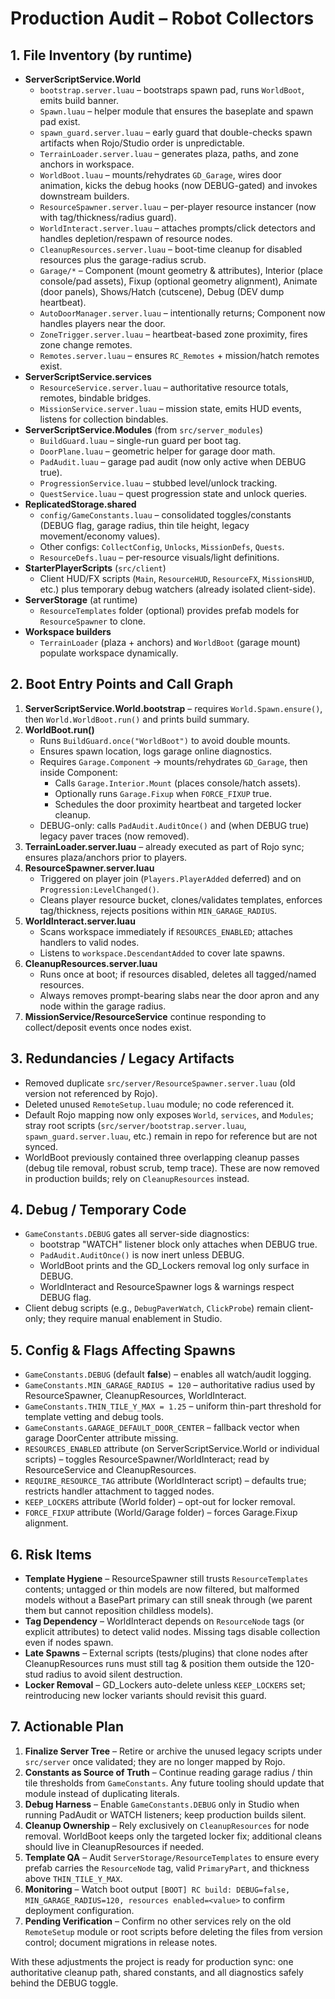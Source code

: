# Production Audit – Robot Collectors

## 1. File Inventory (by runtime)
- **ServerScriptService.World**
  - `bootstrap.server.luau` – bootstraps spawn pad, runs `WorldBoot`, emits build banner.
  - `Spawn.luau` – helper module that ensures the baseplate and spawn pad exist.
  - `spawn_guard.server.luau` – early guard that double-checks spawn artifacts when Rojo/Studio order is unpredictable.
  - `TerrainLoader.server.luau` – generates plaza, paths, and zone anchors in workspace.
  - `WorldBoot.luau` – mounts/rehydrates `GD_Garage`, wires door animation, kicks the debug hooks (now DEBUG-gated) and invokes downstream builders.
  - `ResourceSpawner.server.luau` – per-player resource instancer (now with tag/thickness/radius guard).
  - `WorldInteract.server.luau` – attaches prompts/click detectors and handles depletion/respawn of resource nodes.
  - `CleanupResources.server.luau` – boot-time cleanup for disabled resources plus the garage-radius scrub.
  - `Garage/*` – Component (mount geometry & attributes), Interior (place console/pad assets), Fixup (optional geometry alignment), Animate (door panels), Shows/Hatch (cutscene), Debug (DEV dump heartbeat).
  - `AutoDoorManager.server.luau` – intentionally returns; Component now handles players near the door.
  - `ZoneTrigger.server.luau` – heartbeat-based zone proximity, fires zone change remotes.
  - `Remotes.server.luau` – ensures `RC_Remotes` + mission/hatch remotes exist.
- **ServerScriptService.services**
  - `ResourceService.server.luau` – authoritative resource totals, remotes, bindable bridges.
  - `MissionService.server.luau` – mission state, emits HUD events, listens for collection bindables.
- **ServerScriptService.Modules** (from `src/server_modules`)
  - `BuildGuard.luau` – single-run guard per boot tag.
  - `DoorPlane.luau` – geometric helper for garage door math.
  - `PadAudit.luau` – garage pad audit (now only active when DEBUG true).
  - `ProgressionService.luau` – stubbed level/unlock tracking.
  - `QuestService.luau` – quest progression state and unlock queries.
- **ReplicatedStorage.shared**
  - `config/GameConstants.luau` – consolidated toggles/constants (DEBUG flag, garage radius, thin tile height, legacy movement/economy values).
  - Other configs: `CollectConfig`, `Unlocks`, `MissionDefs`, `Quests`.
  - `ResourceDefs.luau` – per-resource visuals/light definitions.
- **StarterPlayerScripts** (`src/client`)
  - Client HUD/FX scripts (`Main`, `ResourceHUD`, `ResourceFX`, `MissionsHUD`, etc.) plus temporary debug watchers (already isolated client-side).
- **ServerStorage** (at runtime)
  - `ResourceTemplates` folder (optional) provides prefab models for `ResourceSpawner` to clone.
- **Workspace builders**
  - `TerrainLoader` (plaza + anchors) and `WorldBoot` (garage mount) populate workspace dynamically.

## 2. Boot Entry Points and Call Graph
1. **ServerScriptService.World.bootstrap** – requires `World.Spawn.ensure()`, then `World.WorldBoot.run()` and prints build summary.
2. **WorldBoot.run()**
   - Runs `BuildGuard.once("WorldBoot")` to avoid double mounts.
   - Ensures spawn location, logs garage online diagnostics.
   - Requires `Garage.Component` → mounts/rehydrates `GD_Garage`, then inside Component:
     - Calls `Garage.Interior.Mount` (places console/hatch assets).
     - Optionally runs `Garage.Fixup` when `FORCE_FIXUP` true.
     - Schedules the door proximity heartbeat and targeted locker cleanup.
   - DEBUG-only: calls `PadAudit.AuditOnce()` and (when DEBUG true) legacy paver traces (now removed).
3. **TerrainLoader.server.luau** – already executed as part of Rojo sync; ensures plaza/anchors prior to players.
4. **ResourceSpawner.server.luau**
   - Triggered on player join (`Players.PlayerAdded` deferred) and on `Progression:LevelChanged()`.
   - Cleans player resource bucket, clones/validates templates, enforces tag/thickness, rejects positions within `MIN_GARAGE_RADIUS`.
5. **WorldInteract.server.luau**
   - Scans workspace immediately if `RESOURCES_ENABLED`; attaches handlers to valid nodes.
   - Listens to `workspace.DescendantAdded` to cover late spawns.
6. **CleanupResources.server.luau**
   - Runs once at boot; if resources disabled, deletes all tagged/named resources.
   - Always removes prompt-bearing slabs near the door apron and any node within the garage radius.
7. **MissionService/ResourceService** continue responding to collect/deposit events once nodes exist.

## 3. Redundancies / Legacy Artifacts
- Removed duplicate `src/server/ResourceSpawner.server.luau` (old version not referenced by Rojo).
- Deleted unused `RemoteSetup.luau` module; no code referenced it.
- Default Rojo mapping now only exposes `World`, `services`, and `Modules`; stray root scripts (`src/server/bootstrap.server.luau`, `spawn_guard.server.luau`, etc.) remain in repo for reference but are not synced.
- WorldBoot previously contained three overlapping cleanup passes (debug tile removal, robust scrub, temp trace). These are now removed in production builds; rely on `CleanupResources` instead.

## 4. Debug / Temporary Code
- `GameConstants.DEBUG` gates all server-side diagnostics:
  - bootstrap "WATCH" listener block only attaches when DEBUG true.
  - `PadAudit.AuditOnce()` is now inert unless DEBUG.
  - WorldBoot prints and the GD_Lockers removal log only surface in DEBUG.
  - WorldInteract and ResourceSpawner logs & warnings respect DEBUG flag.
- Client debug scripts (e.g., `DebugPaverWatch`, `ClickProbe`) remain client-only; they require manual enablement in Studio.

## 5. Config & Flags Affecting Spawns
- `GameConstants.DEBUG` (default **false**) – enables all watch/audit logging.
- `GameConstants.MIN_GARAGE_RADIUS = 120` – authoritative radius used by ResourceSpawner, CleanupResources, WorldInteract.
- `GameConstants.THIN_TILE_Y_MAX = 1.25` – uniform thin-part threshold for template vetting and debug tools.
- `GameConstants.GARAGE_DEFAULT_DOOR_CENTER` – fallback vector when garage DoorCenter attribute missing.
- `RESOURCES_ENABLED` attribute (on ServerScriptService.World or individual scripts) – toggles ResourceSpawner/WorldInteract; read by ResourceService and CleanupResources.
- `REQUIRE_RESOURCE_TAG` attribute (WorldInteract script) – defaults true; restricts handler attachment to tagged nodes.
- `KEEP_LOCKERS` attribute (World folder) – opt-out for locker removal.
- `FORCE_FIXUP` attribute (World/Garage folder) – forces Garage.Fixup alignment.

## 6. Risk Items
- **Template Hygiene** – ResourceSpawner still trusts `ResourceTemplates` contents; untagged or thin models are now filtered, but malformed models without a BasePart primary can still sneak through (we parent them but cannot reposition childless models).
- **Tag Dependency** – WorldInteract depends on `ResourceNode` tags (or explicit attributes) to detect valid nodes. Missing tags disable collection even if nodes spawn.
- **Late Spawns** – External scripts (tests/plugins) that clone nodes after CleanupResources runs must still tag & position them outside the 120-stud radius to avoid silent destruction.
- **Locker Removal** – GD_Lockers auto-delete unless `KEEP_LOCKERS` set; reintroducing new locker variants should revisit this guard.

## 7. Actionable Plan
1. **Finalize Server Tree** – Retire or archive the unused legacy scripts under `src/server` once validated; they are no longer mapped by Rojo.
2. **Constants as Source of Truth** – Continue reading garage radius / thin tile thresholds from `GameConstants`. Any future tooling should update that module instead of duplicating literals.
3. **Debug Harness** – Enable `GameConstants.DEBUG` only in Studio when running PadAudit or WATCH listeners; keep production builds silent.
4. **Cleanup Ownership** – Rely exclusively on `CleanupResources` for node removal. WorldBoot keeps only the targeted locker fix; additional cleans should live in CleanupResources if needed.
5. **Template QA** – Audit `ServerStorage/ResourceTemplates` to ensure every prefab carries the `ResourceNode` tag, valid `PrimaryPart`, and thickness above `THIN_TILE_Y_MAX`.
6. **Monitoring** – Watch boot output `[BOOT] RC build: DEBUG=false, MIN_GARAGE_RADIUS=120, resources enabled=<value>` to confirm deployment configuration.
7. **Pending Verification** – Confirm no other services rely on the old `RemoteSetup` module or root scripts before deleting the files from version control; document migrations in release notes.

With these adjustments the project is ready for production sync: one authoritative cleanup path, shared constants, and all diagnostics safely behind the DEBUG toggle.

